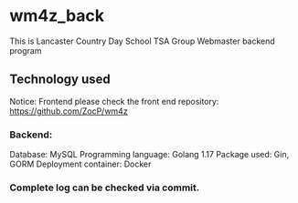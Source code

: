 # wm4z_back
This is Lancaster Country Day School TSA Group Webmaster backend program

## Technology used
Notice: Frontend please check the front end repository: https://github.com/ZocP/wm4z
### Backend: 
Database: MySQL
Programming language: Golang 1.17
Package used: Gin, GORM
Deployment container: Docker

### Complete log can be checked via commit.
